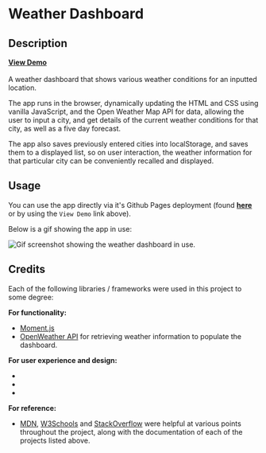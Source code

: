 # Weather Dashboard

## Description

[**View Demo**](https://agia.github.io/Weather-Dashboard)
</br>
</br>
A weather dashboard that shows various weather conditions for an inputted location.

The app runs in the browser, dynamically updating the HTML and CSS using vanilla JavaScript, and the Open Weather Map API for data, allowing the user to input a city, and get details of the current weather conditions for that city, as well as a five day forecast.

The app also saves previously entered cities into localStorage, and saves them to a displayed list, so on user interaction, the weather information for that particular city can be conveniently recalled and displayed.

## Usage

You can use the app directly via it's Github Pages deployment (found [**here**](https://agia.github.io/Weather-Dashboard) or by using the `View Demo` link above).

Below is a gif showing the app in use:
<!-- TODO: UPLOAD SCREENSHOT -->
![Gif screenshot showing the weather dashboard in use.](assets/img/screenshot.gif)

## Credits

Each of the following libraries / frameworks were used in this project to some degree:

**For functionality:**

- [Moment.js](https://momentjs.com)
- [OpenWeather API](https://openweathermap.org/) for retrieving weather information to populate the dashboard.

**For user experience and design:**

- <!-- TODO: CSS FRAMEWORK IF USED -->
- <!-- TODO: INSERT ANY FONTS USED -->
- <!-- TODO: INSERT ANY ICONS USED -->

**For reference:**

- [MDN](https://developer.mozilla.org/en-US/), [W3Schools](https://www.w3schools.com) and [StackOverflow](https://stackoverflow.com) were helpful at various points throughout the project, along with the documentation of each of the projects listed above.
